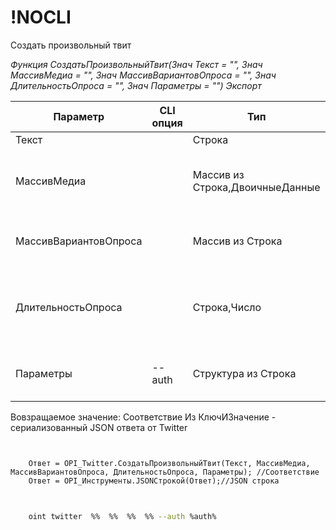 ﻿---
sidebar_position: 1
---

# !NOCLI
 Создать произвольный твит


*Функция СоздатьПроизвольныйТвит(Знач Текст = "", Знач МассивМедиа = "", Знач МассивВариантовОпроса = "", Знач ДлительностьОпроса = "", Знач Параметры = "") Экспорт*

  | Параметр | CLI опция | Тип | Назначение |
  |-|-|-|-|
  | Текст |  | Строка | Текст твита |
  | МассивМедиа |  | Массив из Строка,ДвоичныеДанные | Массив двоичных данных или путей к файлам |
  | МассивВариантовОпроса |  | Массив из Строка | Массив вариантов опроса, если необходимо |
  | ДлительностьОпроса |  | Строка,Число | Длительность опроса, если необходимо (опрос без длительности не создается) |
  | Параметры | --auth | Структура из Строка | JSON авторизации или путь к .json |

  
  Вовзращаемое значение:   Соответствие Из КлючИЗначение - сериализованный JSON ответа от Twitter

```bsl title="Пример кода"
	

	Ответ = OPI_Twitter.СоздатьПроизвольныйТвит(Текст, МассивМедиа, МассивВариантовОпроса, ДлительностьОпроса, Параметры); //Соответствие
	Ответ = OPI_Инструменты.JSONСтрокой(Ответ);//JSON строка
	
```

```sh title="Пример команд CLI"
    
    oint twitter  %%  %%  %%  %% --auth %auth%

```


```json title="Результат"


```
